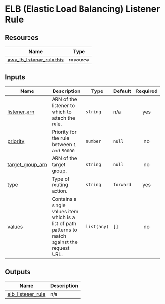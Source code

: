# ELB (Elastic Load Balancing) Listener Rule

## Resources

| Name | Type |
|------|------|
| [aws_lb_listener_rule.this](https://registry.terraform.io/providers/hashicorp/aws/latest/docs/resources/lb_listener_rule) | resource |

## Inputs

| Name | Description | Type | Default | Required |
|------|-------------|------|---------|:--------:|
| <a name="input_listener_arn"></a> [listener\_arn](#input\_listener\_arn) | ARN of the listener to which to attach the rule. | `string` | n/a | yes |
| <a name="input_priority"></a> [priority](#input\_priority) | Priority for the rule between `1` and `50000`. | `number` | `null` | no |
| <a name="input_target_group_arn"></a> [target\_group\_arn](#input\_target\_group\_arn) | ARN of the target group. | `string` | `null` | no |
| <a name="input_type"></a> [type](#input\_type) | Type of routing action. | `string` | `forward` | yes |
| <a name="input_values"></a> [values](#input\_values) | Contains a single values item which is a list of path patterns to match against the request URL. | `list(any)` | `[]` | no |

## Outputs

| Name | Description |
|------|-------------|
| <a name="output_elb_listener_rule"></a> [elb\_listener\_rule](#output\_elb\_listener\_rule) | n/a |
